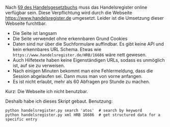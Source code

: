 Nach [§9 des Handelsgesetzbuchs](https://www.gesetze-im-internet.de/hgb/__9.html)
muss das Handelsregister online verfügbar sein. Diese Verpflichtung wird durch
die Webseite <https://www.handelsregister.de> umgesetzt. Leider ist die
Umsetzung dieser Webseite furchtbar.

-   Die Seite ist langsam
-   Die Seite verwendet ohne erkennbaren Grund Cookies
-   Daten sind nur über die Suchformulare auffindbar. Es gibt keine API und
    kein erkennbares URL Schema. Etwas wie
    `https://www.handelsregister.de/HRB/16686` wäre nett gewesen.
-   Auch Hilfetexte haben keine Eigenständigen URLs, sodass es unmöglich ist,
    auf sie zu verweisen.
-   Nach einigen Minuten bekommt man eine Fehlermeldung, dass die Session
    abgelaufen sei. Dann muss man von vorne anfangen.
-   Es ist nicht erlaubt, mehr als 60 Abfragen pro Stunde zu machen.

Kurz: Die Webseite ich nicht benutzbar.

Deshalb habe ich dieses Skript gebaut. Benutzung:

```
python handelsregister.py search 'atos'  # search by keyword
python handelsregister.py xml HRB 16686  # get structured data for a specific entry
```
